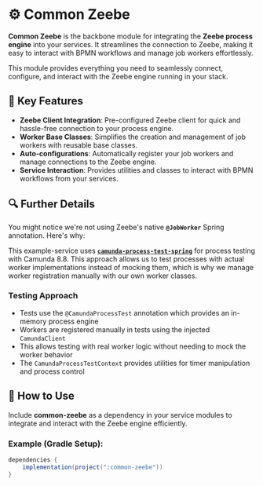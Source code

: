 # ⚙️ Common Zeebe

**Common Zeebe** is the backbone module for integrating the **Zeebe process engine** into your services. 
It streamlines the connection to Zeebe, making it easy to interact with BPMN workflows 
and manage job workers effortlessly.

This module provides everything you need to seamlessly connect, configure, 
and interact with the Zeebe engine running in your stack.

## 🔧 Key Features

- **Zeebe Client Integration**: Pre-configured Zeebe client for quick and hassle-free connection to your process engine.
- **Worker Base Classes**: Simplifies the creation and management of job workers with reusable base classes.
- **Auto-configurations**: Automatically register your job workers and manage connections to the Zeebe engine.
- **Service Interaction**: Provides utilities and classes to interact with BPMN workflows from your services.

## 🔍 Further Details

You might notice we're not using Zeebe's native **`@JobWorker`** Spring annotation. Here's why:

This example-service uses **[`camunda-process-test-spring`](https://github.com/camunda/camunda/tree/main/testing/camunda-process-test-spring)**
for process testing with Camunda 8.8. This approach allows us to test processes with actual worker implementations
instead of mocking them, which is why we manage worker registration manually with our own worker classes.

### Testing Approach

- Tests use the `@CamundaProcessTest` annotation which provides an in-memory process engine
- Workers are registered manually in tests using the injected `CamundaClient`
- This allows testing with real worker logic without needing to mock the worker behavior
- The `CamundaProcessTestContext` provides utilities for timer manipulation and process control

## 📌 How to Use

Include **common-zeebe** as a dependency in your service modules 
to integrate and interact with the Zeebe engine efficiently.

### Example (Gradle Setup):

```gradle
dependencies {
    implementation(project(":common-zeebe"))
}
```
